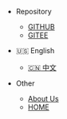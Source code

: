 - Repository  
  - [GITHUB](https://github.com/tomsun28/sureness ':ignore')  
  - [GITEE](https://gitee.com/tomsun28/sureness ':ignore')  

- :us: English  
  - [:cn: 中文](/cn/)  

- Other  
  - [About Us](https://usthe.com)  
  - [HOME](/)  